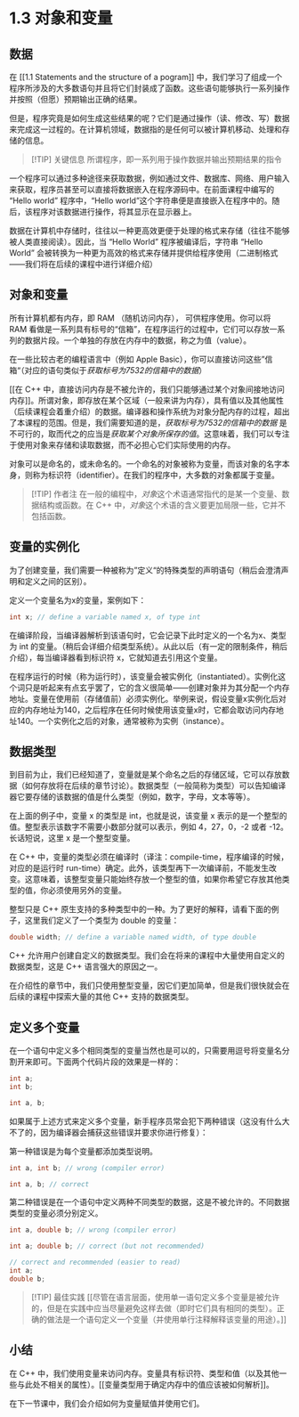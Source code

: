 # 1.3 对象和变量

## 数据

在 [[1.1 Statements and the structure of a pogram]] 中，我们学习了组成一个程序所涉及的大多数语句并且将它们封装成了函数。这些语句能够执行一系列操作并按照（但愿）预期输出正确的结果。

但是，程序究竟是如何生成这些结果的呢？它们是通过操作（读、修改、写）数据来完成这一过程的。在计算机领域，数据指的是任何可以被计算机移动、处理和存储的信息。

>[!TIP] 关键信息
> 所谓程序，即一系列用于操作数据并输出预期结果的指令

一个程序可以通过多种途径来获取数据，例如通过文件、数据库、网络、用户输入来获取，程序员甚至可以直接将数据嵌入在程序源码中。在前面课程中编写的 “Hello world” 程序中，“Hello world”这个字符串便是直接嵌入在程序中的。随后，该程序对该数据进行操作，将其显示在显示器上。

数据在计算机中存储时，往往以一种更高效更便于处理的格式来存储（往往不能够被人类直接阅读）。因此，当 “Hello World” 程序被编译后，字符串 “Hello World” 会被转换为一种更为高效的格式来存储并提供给程序使用（二进制格式——我们将在后续的课程中进行详细介绍）

## 对象和变量

所有计算机都有内存，即 RAM （随机访问内存）， 可供程序使用。你可以将 RAM 看做是一系列具有标号的“信箱”，在程序运行的过程中，它们可以存放一系列的数据片段。一个单独的存放在内存中的数据，称之为值（value）。

在一些比较古老的编程语言中（例如 Apple Basic），你可以直接访问这些”信箱“（对应的语句类似于*获取标号为7532的信箱中的数据*）

[[在 C++ 中，直接访问内存是不被允许的，我们只能够通过某个对象间接地访问内存]]。所谓对象，即存放在某个区域（一般来讲为内存），具有值以及其他属性（后续课程会着重介绍）的数据。编译器和操作系统为对象分配内存的过程，超出了本课程的范围。但是，我们需要知道的是，*获取标号为7532的信箱中的数据* 是不可行的，取而代之的应当是*获取某个对象所保存的值*。这意味着，我们可以专注于使用对象来存储和读取数据，而不必担心它们实际使用的内存。

对象可以是命名的，或未命名的。一个命名的对象被称为变量，而该对象的名字本身，则称为标识符（identifier）。在我们的程序中，大多数的对象都属于变量。


>[!TIP] 作者注
>在一般的编程中，*对象*这个术语通常指代的是某一个变量、数据结构或函数。在 C++ 中，*对象*这个术语的含义要更加局限一些，它并不包括函数。



## 变量的实例化

为了创建变量，我们需要一种被称为”定义“的特殊类型的声明语句（稍后会澄清声明和定义之间的区别）。

定义一个变量名为x的变量，案例如下：

```cpp
int x; // define a variable named x, of type int
```

在编译阶段，当编译器解析到该语句时，它会记录下此时定义的一个名为x、类型为 int 的变量。（稍后会详细介绍类型系统）。从此以后（有一定的限制条件，稍后介绍），每当编译器看到标识符 x，它就知道去引用这个变量。

在程序运行的时候（称为运行时），该变量会被实例化（instantiated）。实例化这个词只是听起来有点玄乎罢了，它的含义很简单——创建对象并为其分配一个内存地址。变量在使用前（存储值前）必须实例化。举例来说，假设变量x实例化后对应的内存地址为140，之后程序在任何时候使用该变量x时，它都会取访问内存地址140。一个实例化之后的对象，通常被称为实例（instance）。


## 数据类型

到目前为止，我们已经知道了，变量就是某个命名之后的存储区域，它可以存放数据（如何存放将在后续的章节讨论）。数据类型（一般简称为类型）可以告知编译器它要存储的该数据的值是什么类型（例如，数字，字母，文本等等）。

在上面的例子中，变量 x 的类型是 int，也就是说，该变量 x 表示的是一个整型的值。整型表示该数字不需要小数部分就可以表示，例如 4，27，0，-2 或者 -12。长话短说，这里 x 是一个整型变量。

在 C++ 中，变量的类型必须在编译时（译注：compile-time，程序编译的时候，对应的是运行时 run-time）确定。此外，该类型再下一次编译前，不能发生改变。这意味着，该整型变量只能始终存放一个整型的值，如果你希望它存放其他类型的值，你必须使用另外的变量。

整型只是 C++ 原生支持的多种类型中的一种。为了更好的解释，请看下面的例子，这里我们定义了一个类型为 double 的变量：

```cpp
double width; // define a variable named width, of type double
```


C++ 允许用户创建自定义的数据类型。我们会在将来的课程中大量使用自定义的数据类型，这是 C++ 语言强大的原因之一。

在介绍性的章节中，我们只使用整型变量，因它们更加简单，但是我们很快就会在后续的课程中探索大量的其他 C++ 支持的数据类型。

## 定义多个变量

在一个语句中定义多个相同类型的变量当然也是可以的，只需要用逗号将变量名分割开来即可。下面两个代码片段的效果是一样的：

```cpp
int a;
int b;
```


```cpp
int a, b;
```


如果属于上述方式来定义多个变量，新手程序员常会犯下两种错误（这没有什么大不了的，因为编译器会捕获这些错误并要求你进行修复）：

第一种错误是为每个变量都添加类型说明。

```cpp
int a, int b; // wrong (compiler error)

int a, b; // correct
```

第二种错误是在一个语句中定义两种不同类型的数据，这是不被允许的。不同数据类型的变量必须分别定义。

```cpp
int a, double b; // wrong (compiler error)

int a; double b; // correct (but not recommended)

// correct and recommended (easier to read)
int a;
double b;
```



>[!TIP] 最佳实践
> [[尽管在语言层面，使用单一语句定义多个变量是被允许的，但是在实践中应当尽量避免这样去做（即时它们具有相同的类型）。正确的做法是一个语句定义一个变量（并使用单行注释解释该变量的用途）。]]

## 小结

在 C++ 中，我们使用变量来访问内存。变量具有标识符、类型和值（以及其他一些与此处不相关的属性）。[[变量类型用于确定内存中的值应该被如何解析]]。

在下一节课中，我们会介绍如何为变量赋值并使用它们。